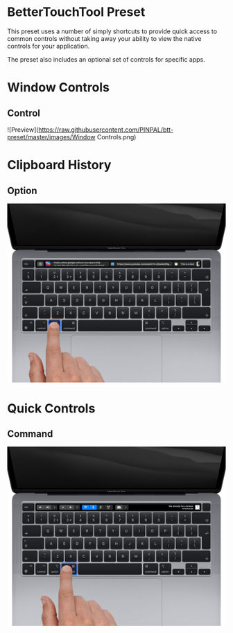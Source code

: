#  BetterTouchTool Preset

This preset uses a number of simply shortcuts to provide quick access to common controls without 
taking away your ability to view the native controls for your application.

The preset also includes an optional set of controls for specific apps.

# Window Controls
## Control
![Preview](https://raw.githubusercontent.com/PINPAL/btt-preset/master/images/Window Controls.png)

# Clipboard History
## Option
![Preview](https://raw.githubusercontent.com/PINPAL/btt-preset/master/images/Clipboard.png)

# Quick Controls
## Command
![Preview](https://raw.githubusercontent.com/PINPAL/btt-preset/master/images/Controls.png)
